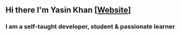 ## Hi there I'm Yasin Khan [<a href="https://pixicodes.com/">Website</a>]

### I am a self-taught developer, student & passionate learner
